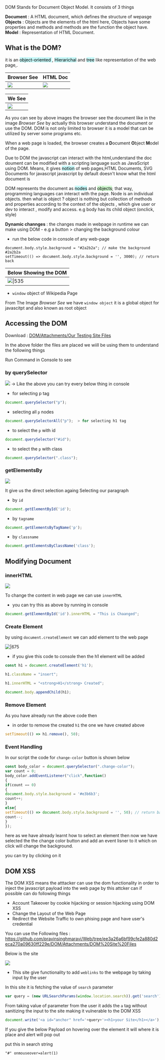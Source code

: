 

DOM Stands for Document Object Model. It consists of 3 things 

**Document**  :  A HTML document, which defines the structure of wepasge
**Objects**       :  Objects are the elements of the html here, Objects have some properties and    methods and methods are the function the object have. 
**Model**          :  Representation of HTML Document.


## What is the DOM?

it is an <mark style="background: #ABF7F7A6;"> object-oriented </mark>  , <mark style="background: #ABF7F7A6;">Hierarichal</mark>  and <mark style="background: #ABF7F7A6;">tree</mark>  like  representation of the web page,.

| <center>Browser See</center>  | <center>HTML Doc</center>          |
| ----------------------------- | ---------------------------------- |
| ![](Attachments/tree-dom.png) | ![](Attachments/code-tree-dom.png) |

| <center>We See</center>     |
| --------------------------- |
| ![](Attachments/we-see.png) |


As you can see by above images the browser see the document like in the image *Browser See*
by actually this browser understand the document or use the DOM.
DOM is not only limited to browser it is a model that can be utilized by server some programs etc.

When a web page is loaded, the browser creates a **D**ocument **O**bject **M**odel of the page.

Due to DOM the javascript can interact with the html,understand the doc
doument can be modified with a scripting language such as JavaScript using DOM.
Means, it gives <mark style="background: #ABF7F7A6;">notion</mark> of web pages,HTML Documents, SVG Documents for javascript
 javascript by default doesn't know what the html document is 


 DOM represents the document as <mark style="background: #ABF7F7A6;">nodes</mark> and <mark style="background: #BBFABBA6;">objects</mark>; that way, programming languages can interact with the page.
 Node is an individual objects. then what is object ? object is nothing but collection of methods and properties according to the context of the objects , which give user or dev to interact , modify and access. 
e.g  body has its child object (onclick, style)

**Dynamic channges** : the changes made in webpage in runtime we can make using DOM
	- e.g a button > changing the background colour

- run the below code in console of any web-page
```
document.body.style.background = "#2a2b2a"; // make the background #2a2b2a
setTimeout(() => document.body.style.background = '', 3000); // return back
```

| <center><b>Below Showing the DOM</b></center> |
| --------------------------------------------- |
| ![\|535](Attachments/window-object-vid.gif)   |

- `window` object of Wikipedia Page

From The Image *Browser See* 
we have `window object`  it is a global object for javascitpt and also known as root object 


## Accessing the DOM

Download : [DOM/Attachments/Our Testing Site Files ](https://github.com/pravinsinghmaravi/Web/tree/b366679a975537b0718637203175c7ea2c8fe389/DOM/Attachments/Our%20Testing%20Site%20Files)

In the above folder the files are placed we wiill be using them to understand the following things

Run Command in Console to see 
### by querySelector

![](Attachments/grabbing.png)
-> Like the above you can try every below thing in console

-  for selecting p tag
```js
document.querySelector("p");  
```


- selecting all `p`  nodes
```js
document.querySelectorAll("p");  > for selecting h1 tag
```


- to select the `p` with id
```js
document.querySelector("#id");  
```


- to select the `p`  with class
```js
document.querySelector(".class");   
```

### getElementsBy

![](Attachments/getelement.png)

It  give us the direct selection againg Selecting our paragraph

- by `id`
```js
document.getElementById('id');	
```

- by `tagname`
```js
document.getElementsByTagName('p');
```

- by `classname`
```js
document.getElementsByClassName('class');
```


## Modifying Document 

### **innerHTML**

![](Attachments/changed.png)

To change the content in web page we can use `innerHTML`
- you can try this as above by running in console
```js
document.getElementById('id').innerHTML = "This is Chaanged";	
```


### **Create Element**

by using `document.createElement` we can add element to the web page

![|675](Attachments/create_element.png)

- if you give this code to console then the h1 element will be added
```js
const h1 = document.createElement('h1');

h1.className = "insert";

h1.innerHTML = "<strong>H1</strong> Created";

document.body.appendChild(h1);
```

### **Remove Element**

As you have already run the above code then 

- in order to remove the created `h1` the one we have created above
```js
setTimeout(() => h1.remove(), 50);
```


### **Event Handling** 

In our script the code for `change-color`  button is shown below

```js
const body_color = document.querySelector(".change-color");
var count = 0;
body_color.addEventListener("click",function()
{
if(count == 0)
{
document.body.style.background = '#e3b6b3';
count++;
}
else{
setTimeout(() => document.body.style.background = '', 50); // return back
count--;
}
});
```

here as  we have already learnt how to select an element then now
we have selected the the change color button and add an  event lisner to it which on click will change the background.

you can try by clicking on it 


## **DOM XSS**

The DOM XSS means the atttacker can use the dom functionality in order to inject the javascript payload into the web page by this attcker can if possible can do following things
- Account Takeover by cookie hijacking or session hijacking using DOM XSS
- Change the Layout of the Web Page
- Redirect the Website Traffic to own phising page and have user's credential


You can use the Following files : https://github.com/pravinsinghmaravi/Web/tree/ee3a26a6bf99cfe2a880d2eca270a09630ff229e/DOM/Attachments/DOM%20Site%20Files




Below is the site 

![](Attachments/mysite.png)

- This site give functionality to add `weblinks`  to the webpage by taking input by the user 

In this site it is fetching the value of `search` parameter 

```js
var query = (new URLSearchParams(window.location.search)).get('search');
```

From taking value of parameter  from the user it adds the `a`  tag without sanitizing the input to the site making it vulnerable to the DOM XSS

```js
document.write('<a id="anchor" href='+query+'><h1>your Site</h1></a>');
```


If you give the below Payload on hovering over the element it will  where it is place and alert will pop out 

put this in search string
```
"#" onmouseover=alert(1)
```
